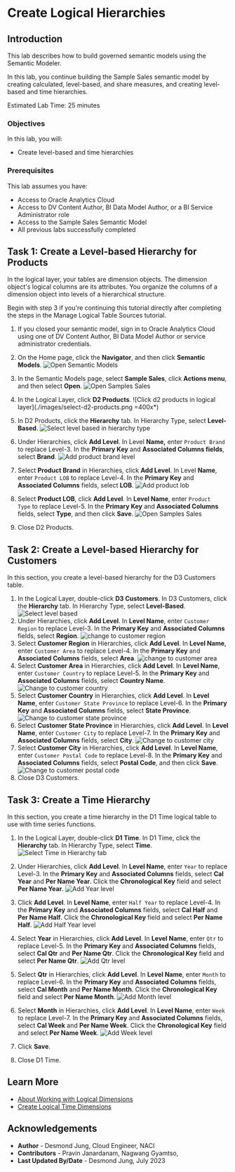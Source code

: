 # Create Logical Hierarchies

## Introduction

This lab describes how to build governed semantic models using the Semantic Modeler.

In this lab, you continue building the Sample Sales semantic model by creating calculated, level-based, and share measures, and creating level-based and time hierarchies.

Estimated Lab Time: 25 minutes

### Objectives

In this lab, you will:
* Create level-based and time hierarchies

### Prerequisites

This lab assumes you have:
* Access to Oracle Analytics Cloud
* Access to DV Content Author, BI Data Model Author, or a BI Service Administrator role
* Access to the Sample Sales Semantic Model
* All previous labs successfully completed


## Task 1: Create a Level-based Hierarchy for Products

In the logical layer, your tables are dimension objects. The dimension object's logical columns are its attributes. You organize the columns of a dimension object into levels of a hierarchical structure.

Begin with step 3 if you're continuing this tutorial directly after completing the steps in the Manage Logical Table Sources tutorial.

1. If you closed your semantic model, sign in to Oracle Analytics Cloud using one of DV Content Author, BI Data Model Author or service administrator credentials.
    
2. On the Home page, click the **Navigator**, and then click **Semantic Models**.
    ![Open Semantic Models](./images/semantic-models.png)
3. In the Semantic Models page, select **Sample Sales**, click **Actions menu**, and then select **Open**.
    ![Open Samples Sales](./images/open-sample-sales.png)
4. In the Logical Layer, click **D2 Products**.
    ![Click d2 products in logical layer](./images/select-d2-products.png =400x*)
5. In D2 Products, click the **Hierarchy** tab. In Hierarchy Type, select **Level-Based**.
    ![Select level based in hierarchy type](./images/D2-Products-level-based.png)
6. Under Hierarchies, click **Add Level**. In Level **Name,** enter <code>Product Brand</code> to replace Level-3. In the **Primary Key** and **Associated Columns fields**, select **Brand**.
    ![Add product brand level](./images/d2-products-product-brand.png)
7. Select **Product Brand** in Hierarchies, click **Add Level**. In Level **Name**, enter <code>Product LOB</code> to replace Level-4. In the **Primary Key** and **Associated Columns** fields, select **LOB**.
    ![Add product lob](./images/d2-products-product-lob.png)
8. Select **Product LOB**, click **Add Level**. In **Level Name**, enter <code>Product Type</code> to replace Level-5. In the **Primary Key** and **Associated Columns** fields, select **Type**, and then click **Save**.
    ![Open Samples Sales](./images/d2-products-product-type.png)
9. Close D2 Products.

## Task 2: Create a Level-based Hierarchy for Customers

In this section, you create a level-based hierarchy for the D3 Customers table.

1. In the Logical Layer, double-click **D3 Customers**. In D3 Customers, click the **Hierarchy** tab. In Hierarchy Type, select **Level-Based**.
    ![Select level based](./images/d3-customers-level-based.png)
2. Under Hierarchies, click **Add Level**. In **Level Name**, enter <code>Customer Region</code> to replace Level-3. In the **Primary Key** and **Associated Columns** fields, select **Region**.
    ![change to customer region](./images/d3-customers-custom-region.png)
3. Select **Customer Region** in Hierarchies, click **Add Level**. In **Level Name**, enter <code>Customer Area</code> to replace Level-4. In the **Primary Key** and **Associated Columns** fields, select **Area**.
    ![change to customer area](./images/d3-customers-customer-area.png)
4. Select **Customer Area** in Hierarchies, click **Add Level**. In **Level Name**, enter <code>Customer Country</code> to replace Level-5. In the **Primary Key** and **Associated Columns** fields, select **Country Name**.
    ![Change to customer country](./images/d3-customers-customer-country.png)
5. Select **Customer Country** in Hierarchies, click **Add Level**. In **Level Name**, enter <code>Customer State Province</code> to replace Level-6. In the **Primary Key** and **Associated Columns** fields, select **State Province**.
    ![Change to customer state province](./images/d3-customers-customer-state-province.png)
6. Select **Customer State Province** in Hierarchies, click **Add Level**. In **Level Name**, enter <code>Customer City</code> to replace Level-7. In the **Primary Key** and **Associated Columns** fields, select **City**.
    ![Change to customer city](./images/d3-customers-customer-ctiy.png)
7. Select **Customer City** in Hierarchies, click **Add Level**. In **Level Name**, enter <code>Customer Postal Code</code> to replace Level-8. In the **Primary Key** and **Associated Columns** fields, select **Postal Code**, and then click **Save**.
    ![Change to customer postal code](./images/d3-customers-customer-postal-code.png)
8. Close D3 Customers.


## Task 3: Create a Time Hierarchy

In this section, you create a time hierarchy in the D1 Time logical table to use with time series functions.

1. In the Logical Layer, double-click **D1 Time**. In D1 Time, click the **Hierarchy** tab. In Hierarchy Type, select **Time**.
    ![Select Time in Hierarchy tab](./images/d1-time-time.png)
2. Under Hierarchies, click **Add Level**. In **Level Name**, enter <code>Year</code> to replace Level-3. In the **Primary Key** and **Associated Columns** fields, select **Cal Year** and **Per Name Year**. Click the **Chronological Key** field and select **Per Name Year**.
    ![Add Year level](./images/d1-time-year.png)
3. Click **Add Level**. In **Level Name**, enter <code>Half Year</code> to replace Level-4. In the **Primary Key** and **Associated Columns** fields, select **Cal Half** and **Per Name Half**. Click the **Chronological Key** field and select **Per Name Half**.
    ![Add Half Year level](./images/d1-time-half-year.png)
4. Select **Year** in Hierarchies, click **Add Level**. In **Level Name**, enter <code>Qtr</code> to replace Level-5. In the **Primary Key** and **Associated Columns** fields, select **Cal Qtr** and **Per Name Qtr**. Click the **Chronological Key** field and select **Per Name Qtr**.
    ![Add Qtr level](./images/d1-time-qtr.png)
5. Select **Qtr** in Hierarchies, click **Add Level**. In **Level Name**, enter <code>Month</code> to replace Level-6. In the **Primary Key** and **Associated Columns** fields, select **Cal Month** and **Per Name Month**. Click the **Chronological Key** field and select **Per Name Month**.
    ![Add Month level](./images/d1-time-month.png)
6. Select **Month** in Hierarchies, click **Add Level**. In **Level Name**, enter <code>Week</code> to replace Level-7. In the **Primary Key** and **Associated Columns** fields, select **Cal Week** and **Per Name Week**. Click the **Chronological Key** field and select **Per Name Week**.
    ![Add Week level](./images/d1-time-week.png)
7. Click **Save**.

8. Close D1 Time.

## Learn More
* [About Working with Logical Dimensions](https://docs.oracle.com/en/cloud/paas/analytics-cloud/acmdg/working-logical-hierarchies.html#ACMDG-GUID-9AF96F03-ABBA-43EF-80C9-A8ED6F018DE8)
* [Create Logical Time Dimensions](https://docs.oracle.com/en/cloud/paas/analytics-cloud/acmdg/model-time-series-data.html#ACMDG-GUID-8EC7B9D0-7A0D-4520-9A90-82D625518D4E)

## Acknowledgements
* **Author** - Desmond Jung, Cloud Engineer, NACI
* **Contributors** - Pravin Janardanam, Nagwang Gyamtso,
* **Last Updated By/Date** - Desmond Jung, July 2023
